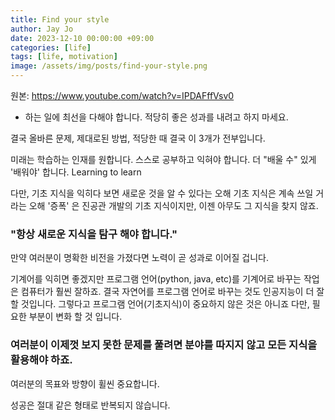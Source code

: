 ```yaml
---
title: Find your style
author: Jay Jo
date: 2023-12-10 00:00:00 +09:00
categories: [life]
tags: [life, motivation]
image: /assets/img/posts/find-your-style.png
---
```


원본: https://www.youtube.com/watch?v=IPDAFffVsv0

* 하는 일에 최선을 다해야 합니다. 적당히 좋은 성과를 내려고 하지 마세요.

결국 올바른 문제, 제대로된 방법, 적당한 때 결국 이 3개가 전부입니다. 

미래는 학습하는 인재를 원합니다. 
스스로 공부하고 익혀야 합니다.
더 "배울 수" 있게 '배워야' 합니다. Learning to learn

다만, 기초 지식을 익히다 보면 새로운 것을 알 수 있다는 오해 기초 지식은 계속 쓰일 거라는 오해 
'증폭' 은 진공관 개발의 기초 지식이지만, 이젠 아무도 그 지식을 찾지 않죠. 
###  "항상 새로운 지식을 탐구 해야 합니다."
만약 여러분이 명확한 비전을 가졌다면 노력이 곧 성과로 이어질 겁니다. 

기계어를 익히면 좋겠지만 프로그램 언어(python, java, etc)를 기계어로 바꾸는 작업은 컴퓨터가 훨씬 잘하죠.
결국 자연어를 프로그램 언어로 바꾸는 것도 인공지능이 더 잘 할 것입니다.
그렇다고 프로그램 언어(기초지식)이 중요하지 않은 것은 아니죠 다만, 필요한 부분이 변화 할 것 입니다.

### 여러분이 이제껏 보지 못한 문제를 풀려면 분야를 따지지 않고 모든 지식을 활용해야 하죠.

여러분의 목표와 방향이 휠씬 중요합니다.

성공은 절대 같은 형태로 반복되지 않습니다.

